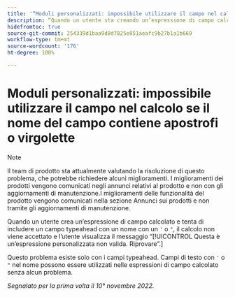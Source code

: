 ```yaml
---
title: '“Moduli personalizzati: impossibile utilizzare il campo nel calcolo se il nome del campo contiene virgolette o un apostrofo”'
description: “Quando un utente sta creando un’espressione di campo calcolato e tenta di includere un campo typeahead con un nome con un apostrofo o virgolette, il calcolo non viene accettato e l’utente visualizza il messaggio Questa è un’espressione personalizzata non valida. Riprovare”.
hidefromtoc: true
source-git-commit: 254339d1baa9d8d7825e851aeafc9b27b1a1b669
workflow-type: tm+mt
source-wordcount: '176'
ht-degree: 100%

---
```



# Moduli personalizzati: impossibile utilizzare il campo nel calcolo se il nome del campo contiene apostrofi o virgolette

>[!NOTE]
>
>Il team di prodotto sta attualmente valutando la risoluzione di questo problema, che potrebbe richiedere alcuni miglioramenti. I miglioramenti dei prodotti vengono comunicati negli annunci relativi al prodotto e non con gli aggiornamenti di manutenzione.I miglioramenti delle funzionalità del prodotto vengono comunicati nella sezione Annunci sui prodotti e non tramite gli aggiornamenti di manutenzione.

Quando un utente crea un’espressione di campo calcolato e tenta di includere un campo typeahead con un nome con un `'` o `"`, il calcolo non viene accettato e l’utente visualizza il messaggio “[!UICONTROL Questa è un’espressione personalizzata non valida. Riprovare”.]

Questo problema esiste solo con i campi typeahead. Campi di testo con `'` o `"` nel nome possono essere utilizzati nelle espressioni di campo calcolato senza alcun problema.

_Segnalato per la prima volta il 10° novembre 2022._

